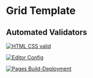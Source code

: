 # Grid Template

## Automated Validators

[![HTML CSS valid](https://github.com/grantova/grid-template/actions/workflows/HTML5Validator.yml/badge.svg)](https://github.com/grantova/grid-template/actions/workflows/HTML5Validator.yml)

[![Editor Config](https://github.com/grantova/grid-template/actions/workflows/EditorConfig.yml/badge.svg)](https://github.com/grantova/grid-template/actions/workflows/EditorConfig.yml)

[![Pages Build-Deployment](https://github.com/grantova/grid-template/actions/workflows/pages/pages-build-deployment/badge.svg)](https://github.com/grantova/grid-template/actions/workflows/pages/pages-build-deployment)
